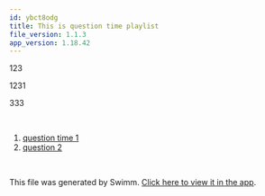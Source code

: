 ```yaml
---
id: ybct8odg
title: This is question time playlist
file_version: 1.1.3
app_version: 1.18.42
---
```


<!-- Intro - Do not remove this comment -->
123

1231

333

<br/>

<!-- Steps - Do not remove this comment -->
1. [question time 1](question-time-1.hwohjojv.sw.md)
2. [question 2](question-2.hp2deqi3.sw.md)


<br/>

This file was generated by Swimm. [Click here to view it in the app](http://localhost:5000/repos/U0sVB7lC9at5XPOW1TBW/playlists/ybct8odg).
